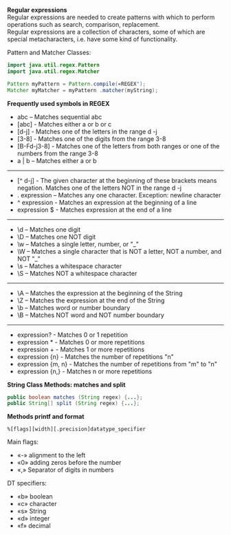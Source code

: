 **Regular expressions**  
Regular expressions are needed to create patterns with which to perform operations such as search, comparison, replacement.  
Regular expressions are a collection of characters, some of which are special metacharacters, i.e. have some kind of functionality.

Pattern and Matcher Classes:

```java
import java.util.regex.Pattern
import java.util.regex.Matcher

Pattern myPattern = Pattern.compile(«REGEX");
Matcher myMatcher = myPattern .matcher(myString);
```

**Frequently used symbols in REGEX**  
- abc – Matches sequential abc
- [abc] - Matches either a or b or c
- [d-j] - Matches one of the letters in the range d -j
- [3-8] - Matches one of the digits from the range 3-8
- [B-Fd-j3-8] - Matches one of the letters from both ranges or one of the numbers from the range 3-8
- a | b – Matches either a or b
---
- [^ d-j] - The given character at the beginning of these brackets means negation. Matches one of the letters NOT in the range d -j
- . expression – Matches any one character. Exception: newline character
- ^ expression - Matches an expression at the beginning of a line
- expression $ - Matches expression at the end of a line
---
- \d – Matches one digit
- \D – Matches one NOT digit
- \w – Matches a single letter, number, or "_"
- \W – Matches a single character that is NOT a letter, NOT a number, and NOT "_"
- \s – Matches a whitespace character
- \S – Matches NOT a whitespace character
---
- \A – Matches the expression at the beginning of the String
- \Z – Matches the expression at the end of the String
- \b – Matches word or number boundary
- \B – Matches NOT word and NOT number boundary
---
- expression? - Matches 0 or 1 repetition
- expression * - Matches 0 or more repetitions
- expression + - Matches 1 or more repetitions
- expression {n} - Matches the number of repetitions "n"
- expression {m, n} - Matches the number of repetitions from "m" to "n"
- expression {n,} - Matches n or more repetitions

**String Class Methods: matches and split**  
```java
public boolean matches (String regex) {...};
public String[] split (String regex) {...};
```

**Methods printf and format**  
```text
%[flags][width][.precision]datatype_specifier
```

Main flags:
- «-» alignment to the left
- «0» adding zeros before the number
- «,» Separator of digits in numbers

DT specifiers:
- «b» boolean
- «c» character
- «s» String
- «d» integer
- «f» decimal

